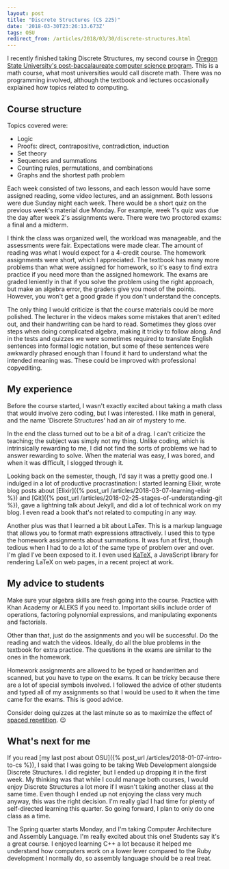 ```yaml
---
layout: post
title: "Discrete Structures (CS 225)"
date: '2018-03-30T23:26:13.673Z'
tags: OSU
redirect_from: /articles/2018/03/30/discrete-structures.html
---
```


I recently finished taking Discrete Structures, my second course in [Oregon State University's post-baccalaureate computer science program](https://ecampus.oregonstate.edu/online-degrees/undergraduate/computer-science/). This is a math course, what most universities would call discrete math. There was no programming involved, although the textbook and lectures occasionally explained how topics related to computing.

## Course structure

Topics covered were:

- Logic
- Proofs: direct, contrapositive, contradiction, induction
- Set theory
- Sequences and summations
- Counting rules, permutations, and combinations
- Graphs and the shortest path problem

Each week consisted of two lessons, and each lesson would have some assigned reading, some video lectures, and an assignment. Both lessons were due Sunday night each week. There would be a short quiz on the previous week's material due Monday. For example, week 1's quiz was due the day after week 2's assignments were. There were two proctored exams: a final and a midterm.

I think the class was organized well, the workload was manageable, and the assessments were fair. Expectations were made clear. The amount of reading was what I would expect for a 4-credit course. The homework assignments were short, which I appreciated. The textbook has many more problems than what were assigned for homework, so it's easy to find extra practice if you need more than the assigned homework. The exams are graded leniently in that if you solve the problem using the right approach, but make an algebra error, the graders give you most of the points. However, you won't get a good grade if you don't understand the concepts.

The only thing I would criticize is that the course materials could be more polished. The lecturer in the videos makes some mistakes that aren't edited out, and their handwriting can be hard to read. Sometimes they gloss over steps when doing complicated algebra, making it tricky to follow along. And in the tests and quizzes we were sometimes required to translate English sentences into formal logic notation, but some of these sentences were awkwardly phrased enough than I found it hard to understand what the intended meaning was. These could be improved with professional copyediting.

## My experience

Before the course started, I wasn't exactly excited about taking a math class that would involve zero coding, but I was  interested. I like math in general, and the name 'Discrete Structures' had an air of mystery to me.

In the end the class turned out to be a bit of a drag. I can't criticize the teaching; the subject was simply not my thing. Unlike coding, which is intrinsically rewarding to me, I did not find the sorts of problems we had to answer rewarding to solve. When the material was easy, I was bored, and when it was difficult, I slogged through it.

Looking back on the semester, though, I'd say it was a pretty good one. I indulged in a lot of productive procrastination: I started learning Elixir, wrote blog posts about [Elixir]({% post_url /articles/2018-03-07-learning-elixir %}) and [Git]({% post_url /articles/2018-02-25-stages-of-understanding-git %}), gave a lightning talk about Jekyll, and did a lot of technical work on my blog. I even read a book that's not related to computing in any way.

Another plus was that I learned a bit about LaTex. This is a markup language that allows you to format math expressions attractively. I used this to type the homework assignments about summations. It was fun at first, though tedious when I had to do a lot of the same type of problem over and over. I'm glad I've been exposed to it. I even used [KaTeX](https://khan.github.io/KaTeX/), a JavaScript library for rendering LaTeX on web pages, in a recent project at work.

## My advice to students

Make sure your algebra skills are fresh going into the course. Practice with Khan Academy or ALEKS if you need to. Important skills include order of operations, factoring polynomial expressions, and manipulating exponents and factorials.

Other than that, just do the assignments and you will be successful. Do the reading and watch the videos. Ideally, do all the blue problems in the textbook for extra practice. The questions in the exams are similar to the ones in the homework.

Homework assignments are allowed to be typed or handwritten and scanned, but you have to type on the exams. It can be tricky because there are a lot of special symbols involved. I followed the advice of other students and typed all of my assignments so that I would be used to it when the time came for the exams. This is good advice.

Consider doing quizzes at the last minute so as to maximize the effect of [spaced repetition](https://en.wikipedia.org/wiki/Spaced_repetition). 😉

## What's next for me

If you read [my last post about OSU]({% post_url /articles/2018-01-07-intro-to-cs %}), I said that I was going to be taking Web Development alongside Discrete Structures. I did register, but I ended up dropping it in the first week. My thinking was that while I could manage both courses, I would enjoy Discrete Structures a lot more if I wasn't taking another class at the same time. Even though I ended up not enjoying the class very much anyway, this was the right decision. I'm really glad I had time for plenty of self-directed learning this quarter. So going forward, I plan to only do one class as a time.

The Spring quarter starts Monday, and I'm taking Computer Architecture and Assembly Language. I'm really excited about this one! Students say it's a great course. I enjoyed learning C++ a lot because it helped me understand how computers work on a lower lever compared to the Ruby development I normally do, so assembly language should be a real treat.
